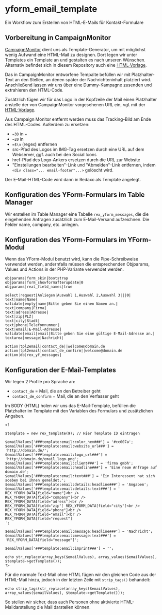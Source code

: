 # yform_email_template

Ein Workflow zum Erstellen von HTML-E-Mails für Kontakt-Formulare

## Vorbereitung in CampaignMonitor

[CampaignMonitor](http://campaignmonitor.com) dient uns als Template-Generator, um mit möglichst wenig Aufwand eine HTML-Mail zu designen. Dort legen wir unter Templates ein Template an und gestalten es nach unseren Wünschen. Alternativ befindet sich in diesem Repository auch eine [HTML-Vorlage](template_allgemein.html).

Das in CampaignMonitor entworfene Tempalte befüllen wir mit Platzhalter-Text an den Stellen, an denen später der Nachrichteninhalt platziert wird. Anschließend lassen wir uns über eine Dummy-Kampagne zusenden und extrahieren den HTML-Code. 

Zusätzlich fügen wir für das Logo in der Kopfzeile der Mail einen Platzhalter anstelle der von CampaignMonitor vorgesehenen URL ein, vgl. mit der [HTML-Vorlage](template_allgemein.html).

Aus Campaign Monitor entfernt werden muss das Tracking-Bild am Ende des HTML-Codes. Außerdem zu ersetzen:
* `=3D` in `=`
* `=20` in ` `
* `=$\n` (regex) entfernen
* src-Pfad des Logos im IMG-Tag ersetzen durch eine URL auf dem Webserver, ggf. auch bei den Social Icons
* href-Pfad des Logo-Ankers ersetzen durch die URL zur Website
* "Einstellungen bearbeiten"-Link und "Abmelden"-Link entfernen, indem `<div class="... email-footer"...>` gelöscht wird.

Der E-Mail-HTML-Code wird dann in Redaxo als Template angelegt.

## Konfiguration des YForm-Formulars im Table Manager

Wir erstellen im Table Manager eine Tabelle `rex_yform_messages`, die die eingehenden Anfragen zusätzlich zum E-Mail-Versand aufzeichnen. Die Felder name, company, etc. anlegen.

## Konfiguration des YForm-Formulars im YForm-Modul

Wenn das YForm-Modul benutzt wird, kann die Pipe-Schreibweise verwendet werden, andernfalls müssen die entsprechenden Objparams, Values und Actions in der PHP-Variante verwendet werden.

```
objparams|form_skin|bootstrap
objparams|form_showformafterupdate|0
objparams|real_field_names|true

select|request|Anliegen|Auswahl 1,Auswahl 2,Auswahl 3|||0|
text|name|Name|
validate|empty|name|Bitte geben Sie einen Namen an.|
text|company|Firma|
text|adress|Adresse|
text|zip|PLZ|
text|city|Stadt|
text|phone|Telefonnummer|
text|email|E-Mail-Adresse|
validate|email|email|Bitte geben Sie eine gültige E-Mail-Adresse an.|
textarea|message|Nachricht|

action|tpl2email|contact_de||welcome@domain.de
action|tpl2email|contact_de_confirm||welcome@domain.de
action|db|rex_yf_messages|
```

## Konfiguration der E-Mail-Templates

Wir legen 2 Profile pro Sprache an:

* `contact_de` = Mail, die an den Betreiber geht
* `contact_de_confirm` = Mail, die an den Verfasser geht

Im BODY (HTML) holen wir uns das E-Mail-Template, befüllen die Platzhalter im Template mit den Variablen des Formulars und zusätzlichen Angaben.
```
<?

$template = new rex_template(9); // Hier Template ID eintragen

$emailValues['###template:email:color_hex###'] = '#cc007a';
$emailValues['###template:email:website_url###'] = 'http://domain.de/';
$emailValues['###template:email:logo_url###'] = 'http://domain.de/email_logo.png';
$emailValues['###template:email:client###'] = 'firma gmbh';
$emailValues['###template:email:headline###'] = 'Eine neue Anfrage auf domain.de';
$emailValues['###template:email:text###'] = 'Ein Interessent hat sich soeben bei Ihnen gemeldet.';
$emailValues['###template:email:details:headline###'] = 'Angaben';
$emailValues['###template:email:details:text###'] = '
REX_YFORM_DATA[field="name"]<br />
REX_YFORM_DATA[field="company"]<br />
REX_YFORM_DATA[field="adress"]<br />
REX_YFORM_DATA[field="zip"] REX_YFORM_DATA[field="city"]<br />
REX_YFORM_DATA[field="phone"]<br />
REX_YFORM_DATA[field="email"]<br />
REX_YFORM_DATA[field="request"]
';

$emailValues['###template:email:message:headline###'] = 'Nachricht';
$emailValues['###template:email:message:text###'] = 'REX_YFORM_DATA[field="message"]';

$emailValues['###template:email:imprint###'] = '';

echo str_replace(array_keys($emailValues), array_values($emailValues), $template->getTemplate());
?>
```

Für die normale Text-Mail ohne HTML fügen wir den gleichen Code aus der HTML-Mail hinzu, jedoch in der letzten Zeile mit `strip_tags()` behandelt:

```
echo strip_tags(str_replace(array_keys($emailValues), array_values($emailValues), $template->getTemplate()));
```

So stellen wir sicher, dass auch Personen ohne aktivierte HTML-Maildarstellung die Mail darstellen können.
